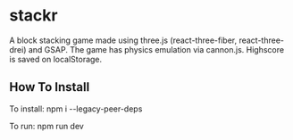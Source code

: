 # stackr

A block stacking game made using three.js (react-three-fiber, react-three-drei) and GSAP. The game has physics emulation via cannon.js. Highscore is saved on localStorage.

## How To Install

To install: npm i --legacy-peer-deps

To run: npm run dev
